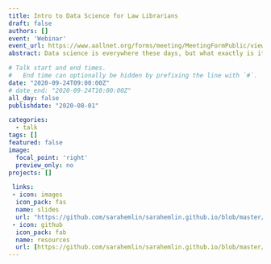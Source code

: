 ```yaml
---
title: Intro to Data Science for Law Librarians
draft: false
authors: []
event: 'Webinar'
event_url: https://www.aallnet.org/forms/meeting/MeetingFormPublic/view?id=38BC600000001
abstract: Data science is everywhere these days, but what exactly is it? How do you "do data science"? Is it something law librarians could or should learn? What relationship, if any, is there between data science and artificial intelligence? Is data science only for Big Data? As individuals, we are consumers of data science in all aspects of our lives and our profession lives are no different. This session will explain what data science is, how it is done and how it relates to hot topics Big Data and Artificial Intelligence. Attendees will understand how data science is relevant to their jobs--how it is used in empirical legal research, to optimize the business of law, and that it underpins current legal research products. Resources for learning data science skills will be included.

# Talk start and end times.
#   End time can optionally be hidden by prefixing the line with `#`.
date: "2020-09-24T09:00:00Z"
# date_end: "2020-09-24T10:00:00Z"
all_day: false
publishdate: "2020-08-01"

categories:
  - talk
tags: []
featured: false
image:
  focal_point: 'right'
  preview_only: no
projects: []

 links:
 - icon: images
  icon_pack: fas
  name: slides
  url: "https://github.com/sarahemlin/sarahemlin.github.io/blob/master/content/talk/2020-DS4lawlibrarians/Intro%20to%20data%20science%20-%20AALL.pdf"
 - icon: github
  icon_pack: fab
  name: resources
  url: [https://github.com/sarahemlin/sarahemlin.github.io/blob/master/content/talk/2020-DS4lawlibrarians/resources-list.pdf]
---
```

